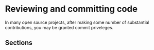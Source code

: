# Reviewing and committing code

In many open source projects, after making some number of substantial contributions, you may be granted commit priveleges.

## Sections
